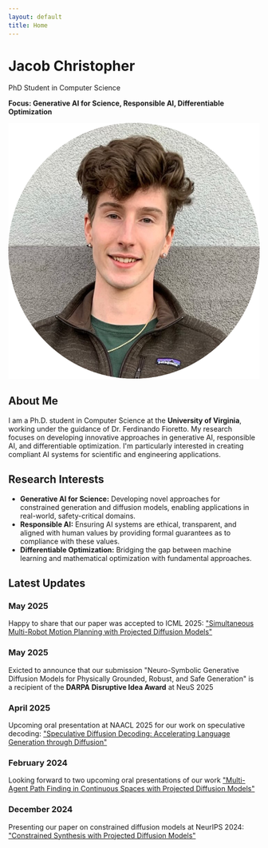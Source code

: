 ```yaml
---
layout: default
title: Home
---
```


<div class="hero">
    <div class="hero-content">
        <div class="hero-text">
            <h1>Jacob Christopher</h1>
            <p class="subtitle">PhD Student in Computer Science</p>
            <p class="focus"><strong>Focus: Generative AI for Science, Responsible AI, Differentiable Optimization</strong></p>
        </div>
        <div class="hero-image">
            <img src="assets/img/headshot_circle.png" alt="Jacob Christopher" class="headshot">
        </div>
    </div>
</div>

<div class="section">
    <h2 class="section-title">About Me</h2>
    <p>I am a Ph.D. student in Computer Science at the <strong>University of Virginia</strong>, working under the guidance of Dr. Ferdinando Fioretto. My research focuses on developing innovative approaches in generative AI, responsible AI, and differentiable optimization. I'm particularly interested in creating compliant AI systems for scientific and engineering applications.</p>
</div>

<div class="section">
    <h2 class="section-title">Research Interests</h2>
    <ul>
        <li><strong>Generative AI for Science:</strong> Developing novel approaches for constrained generation and diffusion models, enabling applications in real-world, safety-critical domains.</li>
        <li><strong>Responsible AI:</strong> Ensuring AI systems are ethical, transparent, and aligned with human values by providing formal guarantees as to compliance with these values.</li>
        <li><strong>Differentiable Optimization:</strong> Bridging the gap between machine learning and mathematical optimization with fundamental approaches.</li>
    </ul>
</div>

<div class="section">
    <h2 class="section-title">Latest Updates</h2>
    <div class="updates">
        <div class="update-item">
            <h3>May 2025</h3>
            <p>Happy to share that our paper was accepted to ICML 2025: <a href="https://arxiv.org/abs/2502.03607" target="_blank">"Simultaneous Multi-Robot Motion Planning with Projected Diffusion Models"</a></p>
        </div>
        <div class="update-item">
            <h3>May 2025</h3>
            <p>Exicted to announce that our submission "Neuro-Symbolic Generative Diffusion Models for Physically Grounded, Robust, and Safe Generation" is a recipient of the <b>DARPA Disruptive Idea Award</b> at NeuS 2025</p>
        </div>
        <div class="update-item">
            <h3>April 2025</h3>
            <p>Upcoming oral presentation at NAACL 2025 for our work on speculative decoding: <a href="https://arxiv.org/abs/2408.05636" target="_blank">"Speculative Diffusion Decoding: Accelerating Language Generation through Diffusion"</a></p>
        </div>
        <div class="update-item">
            <h3>February 2024</h3>
            <p>Looking forward to two upcoming oral presentations of our work <a href="https://arxiv.org/abs/2412.17993" target="_blank">"Multi-Agent Path Finding in Continuous Spaces with Projected Diffusion Models"</a></p>
        </div>
        <div class="update-item">
            <h3>December 2024</h3>
            <p>Presenting our paper on constrained diffusion models at NeurIPS 2024: <a href="https://arxiv.org/abs/2402.03559" target="_blank">"Constrained Synthesis with Projected Diffusion Models"</a></p>
        </div>
    </div>
</div> 
